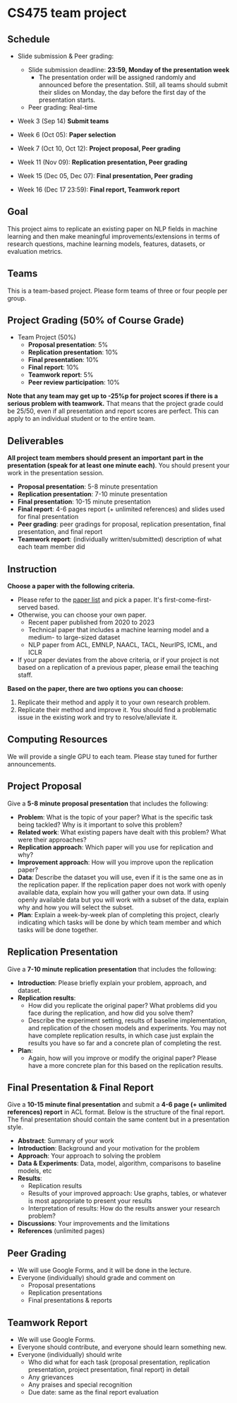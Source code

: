 # CS475 team project

## Schedule
- Slide submission & Peer grading:
  - Slide submission deadline: **23:59, Monday of the presentation week**
    - The presentation order will be assigned randomly and announced before the presentation. Still, all teams should submit their slides on Monday, the day before the first day of the presentation starts.
  - Peer grading: Real-time
 
- Week  3 (Sep 14) **Submit teams**
- Week  6 (Oct 05): **Paper selection**
- Week  7 (Oct 10, Oct 12): **Project proposal, Peer grading**
- Week 11 (Nov 09): **Replication presentation, Peer grading**
- Week 15 (Dec 05, Dec 07): **Final presentation, Peer grading**
- Week 16 (Dec 17 23:59): **Final report, Teamwork report**


## Goal
This project aims to replicate an existing paper on NLP fields in machine learning and then make meaningful improvements/extensions in terms of research questions, machine learning models, features, datasets, or evaluation metrics.


## Teams
This is a team-based project. Please form teams of three or four people per group.


## Project Grading (50% of Course Grade)
- Team Project (50%)
  - **Proposal presentation**: 5%
  - **Replication presentation**: 10%
  - **Final presentation**: 10%
  - **Final report**: 10%
  - **Teamwork report**: 5%
  - **Peer review participation**: 10%

**Note that any team may get up to -25%p for project scores if there is a serious problem with teamwork.** That means that the project grade could be 25/50, even if all presentation and report scores are perfect. This can apply to an individual student or to the entire team.


## Deliverables
**All project team members should present an important part in the presentation (speak for at least one minute each)**. You should present your work in the presentation session. 
- **Proposal presentation**: 5-8 minute presentation
- **Replication presentation**: 7-10 minute presentation
- **Final presentation**: 10-15 minute presentation
- **Final report**: 4-6 pages report (+ unlimited references) and slides used for final presentation
- **Peer grading**: peer gradings for proposal, replication presentation, final presentation, and final report
- **Teamwork report**: (individually written/submitted) description of what each team member did


## Instruction
**Choose a paper with the following criteria.** 
- Please refer to the [paper list](https://docs.google.com/spreadsheets/d/1fGJFAD7pBN-Dcqj_kOL4s5rib5un_LEPbC4OL0f3hPA/edit?usp=sharing) and pick a paper. It's first-come-first-served based.
- Otherwise, you can choose your own paper.
  - Recent paper published from 2020 to 2023
  - Technical paper that includes a machine learning model and a medium- to large-sized dataset
  - NLP paper from ACL, EMNLP, NAACL, TACL, NeurIPS, ICML, and ICLR
- If your paper deviates from the above criteria, or if your project is not based on a replication of a previous paper, please email the teaching staff.

**Based on the paper, there are two options you can choose:**
1. Replicate their method and apply it to your own research problem. 
2. Replicate their method and improve it. You should find a problematic issue in the existing work and try to resolve/alleviate it.


## Computing Resources
We will provide a single GPU to each team. Please stay tuned for further announcements.

## Project Proposal
Give a **5-8 minute proposal presentation** that includes the following:
- **Problem**: What is the topic of your paper? What is the specific task being tackled? Why is it important to solve this problem?
- **Related work**: What existing papers have dealt with this problem? What were their approaches?
- **Replication approach**: Which paper will you use for replication and why?
- **Improvement approach**: How will you improve upon the replication paper?
- **Data**: Describe the dataset you will use, even if it is the same one as in the replication paper. If the replication paper does not work with openly available data, explain how you will gather your own data. If using openly available data but you will work with a subset of the data, explain why and how you will select the subset.
- **Plan**: Explain a week-by-week plan of completing this project, clearly indicating which tasks will be done by which team member and which tasks will be done together.


## Replication Presentation
Give a **7-10 minute replication presentation** that includes the following:
- **Introduction**: Please briefly explain your problem, approach, and dataset.
- **Replication results**:
  - How did you replicate the original paper? What problems did you face during the replication, and how did you solve them?
  - Describe the experiment setting, results of baseline implementation, and replication of the chosen models and experiments. You may not have complete replication results, in which case just explain the results you have so far and a concrete plan of completing the rest.
- **Plan**:
  - Again, how will you improve or modify the original paper? Please have a more concrete plan for this based on the replication results.

## Final Presentation & Final Report
Give a **10-15 minute final presentation** and submit a **4-6 page (+ unlimited references) report** in ACL format. Below is the structure of the final report. The final presentation should contain the same content but in a presentation style.
- **Abstract**: Summary of your work
- **Introduction**: Background and your motivation for the problem
- **Approach**: Your approach to solving the problem
- **Data & Experiments**: Data, model, algorithm, comparisons to baseline models, etc
- **Results**:
  - Replication results
  - Results of your improved approach: Use graphs, tables, or whatever is most appropriate to present your results
  - Interpretation of results: How do the results answer your research problem?
- **Discussions**: Your improvements and the limitations
- **References** (unlimited pages)

## Peer Grading
- We will use Google Forms, and it will be done in the lecture.
- Everyone (individually) should grade and comment on
  - Proposal presentations
  - Replication presentations
  - Final presentations & reports

## Teamwork Report
- We will use Google Forms.
- Everyone should contribute, and everyone should learn something new.
- Everyone (individually) should write
  - Who did what for each task (proposal presentation, replication presentation, project presentation, final report) in detail
  - Any grievances
  - Any praises and special recognition
  - Due date: same as the final report evaluation
  
